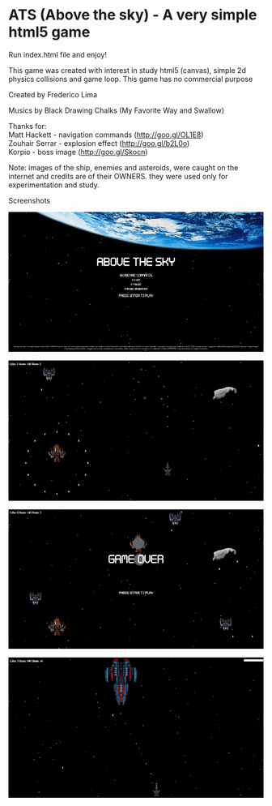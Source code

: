 # ATS (Above the sky) - A very simple html5 game
  
Run index.html file and enjoy!
  
This game was created with interest in study html5 (canvas), simple 2d physics collisions and game loop. This game has no commercial purpose
  
Created by Frederico Lima  
  
Musics by Black Drawing Chalks (My Favorite Way and Swallow) 
  
Thanks for:  
Matt Hackett - navigation commands (http://goo.gl/OL1E8)  
Zouhair Serrar - explosion effect (http://goo.gl/b2L0o)  
Korpio - boss image (http://goo.gl/Skocn)  
  
Note: images of the ship, enemies and asteroids, were caught on the internet and credits are of their OWNERS. they were used only for experimentation and study.
  
Screenshots
  
![alt tag](https://github.com/fvlima/ats/blob/master/img/screenshots/screenshot_1.jpeg)
  
![alt tag](https://github.com/fvlima/ats/blob/master/img/screenshots/screenshot_2.jpeg)
  
![alt tag](https://github.com/fvlima/ats/blob/master/img/screenshots/screenshot_3.jpeg)
  
![alt tag](https://github.com/fvlima/ats/blob/master/img/screenshots/screenshot_4.jpeg)
